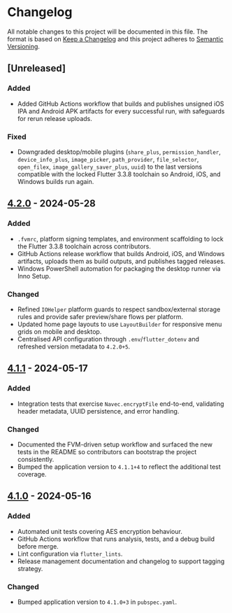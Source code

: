 # Changelog

All notable changes to this project will be documented in this file. The format
is based on [Keep a Changelog](https://keepachangelog.com/en/1.1.0/) and this
project adheres to [Semantic Versioning](https://semver.org/spec/v2.0.0.html).

## [Unreleased]
### Added
- Added GitHub Actions workflow that builds and publishes unsigned iOS IPA and Android APK artifacts for every successful run, with safeguards for rerun release uploads.
### Fixed
- Downgraded desktop/mobile plugins (`share_plus`, `permission_handler`, `device_info_plus`, `image_picker`, `path_provider`, `file_selector`, `open_filex`, `image_gallery_saver_plus`, `uuid`) to the last versions compatible with the locked Flutter 3.3.8 toolchain so Android, iOS, and Windows builds run again.

## [4.2.0] - 2024-05-28
### Added
- `.fvmrc`, platform signing templates, and environment scaffolding to lock the Flutter 3.3.8 toolchain across contributors.
- GitHub Actions release workflow that builds Android, iOS, and Windows artifacts, uploads them as build outputs, and publishes tagged releases.
- Windows PowerShell automation for packaging the desktop runner via Inno Setup.

### Changed
- Refined `IOHelper` platform guards to respect sandbox/external storage rules and provide safer preview/share flows per platform.
- Updated home page layouts to use `LayoutBuilder` for responsive menu grids on mobile and desktop.
- Centralised API configuration through `.env`/`flutter_dotenv` and refreshed version metadata to `4.2.0+5`.

## [4.1.1] - 2024-05-17
### Added
- Integration tests that exercise `Navec.encryptFile` end-to-end, validating
  header metadata, UUID persistence, and error handling.

### Changed
- Documented the FVM-driven setup workflow and surfaced the new tests in the
  README so contributors can bootstrap the project consistently.
- Bumped the application version to `4.1.1+4` to reflect the additional test coverage.

## [4.1.0] - 2024-05-16
### Added
- Automated unit tests covering AES encryption behaviour.
- GitHub Actions workflow that runs analysis, tests, and a debug build before
  merge.
- Lint configuration via `flutter_lints`.
- Release management documentation and changelog to support tagging strategy.

### Changed
- Bumped application version to `4.1.0+3` in `pubspec.yaml`.

[4.1.1]: https://github.com/your-org/navy_encrypt_mobile/releases/tag/v4.1.1
[4.1.0]: https://github.com/your-org/navy_encrypt_mobile/releases/tag/v4.1.0

[4.2.0]: https://github.com/your-org/navy_encrypt_mobile/releases/tag/v4.2.0
